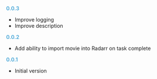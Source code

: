
**<span style="color:#56adda">0.0.3</span>**
- Improve logging
- Improve description

**<span style="color:#56adda">0.0.2</span>**
- Add ability to import movie into Radarr on task complete

**<span style="color:#56adda">0.0.1</span>**
- Initial version
